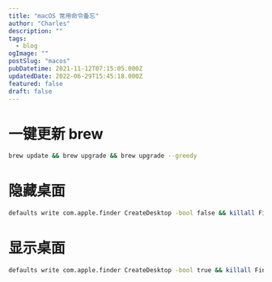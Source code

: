 ```yaml
---
title: "macOS 常用命令备忘"
author: "Charles"
description: ""
tags:
  - blog
ogImage: ""
postSlug: "macos"
pubDatetime: 2021-11-12T07:15:05.000Z
updatedDate: 2022-06-29T15:45:18.000Z
featured: false
draft: false
---
```


# 一键更新 brew

```bash
brew update && brew upgrade && brew upgrade --greedy
```

# 隐藏桌面

```bash
defaults write com.apple.finder CreateDesktop -bool false && killall Finder
```

# 显示桌面

```bash
defaults write com.apple.finder CreateDesktop -bool true && killall Finder
```
